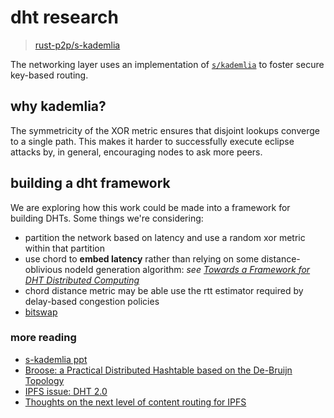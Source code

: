 # dht research
> [rust-p2p/s-kademlia](https://github.com/rust-p2p/s-kademlia)

The networking layer uses an implementation of [`s/kademlia`](https://www.researchgate.net/publication/4319659_SKademlia_A_practicable_approach_towards_secure_key-based_routing) to foster secure key-based routing.

## why kademlia?

The symmetricity of the XOR metric ensures that disjoint lookups converge to a single path. This makes it harder to successfully execute eclipse attacks by, in general, encouraging nodes to ask more peers.

## building a dht framework

We are exploring how this work could be made into a framework for building DHTs. Some things we're considering:
* partition the network based on latency and use a random xor metric within that partition
* use chord to **embed latency** rather than relying on some distance-oblivious nodeId generation algorithm: *see [Towards a Framework for DHT Distributed Computing](https://scholarworks.gsu.edu/cgi/viewcontent.cgi?article=1108&context=cs_diss)*
* chord distance metric may be able use the rtt estimator required by delay-based congestion policies
* [bitswap](./bitswap.md)

### more reading

* [s-kademlia ppt](https://pdfs.semanticscholar.org/3165/2823ca71520038773346b6e5bbfadc5c8419.pdf)
* [Broose: a Practical Distributed Hashtable based on the De-Bruijn Topology](http://www.cs.kent.edu/~javed/class-IAD06S/papers-2004/gai.pdf)
* [IPFS issue: DHT 2.0](https://github.com/ipfs/notes/issues/291)
* [Thoughts on the next level of content routing for IPFS](https://github.com/ipfs/notes/issues/162)
